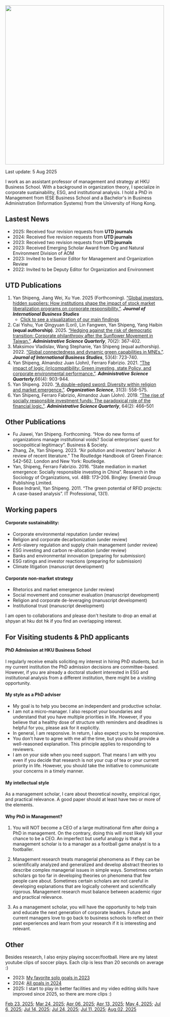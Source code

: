 <img src="thumbnail.png" style="width: 500px; height: auto;">

Last update: 5 Aug 2025

I work as an assistant professor of management and strategy at HKU Business School. With a background in organization theory, I specialize in corporate sustainability, ESG, and institutional analysis. I hold a PhD in Management from IESE Business School and a Bachelor's in Business Administration (Information Systems) from the University of Hong Kong. 


## Lastest News
* 2025: Received four revision requests from **UTD journals** 
* 2024: Received five revision requests from **UTD journals**
* 2023: Received two revision requests from **UTD journals**
* 2023: Received Emerging Scholar Award from Org and Natural Environment Division of AOM
* 2023: Invited to be Senior Editor for Management and Organization Review
* 2022: Invited to be Deputy Editor for Organization and Environment

## UTD Publications
1. Yan Shipeng, Jiang Wei, Xu Yue. 2025 (Forthcoming). [“Global investors, hidden suppliers: How institutions shape the impact of stock market liberalization programs on corporate responsibility.”](https://papers.ssrn.com/sol3/papers.cfm?abstract_id=5373163). ***Journal of International Business Studies***
    * [Click to see a visualization of our main findings](https://shipeng-yan.github.io/supplier_disclosure.html)   
2. Cai Yishu, Yue Qingyuan (Lori), Lin Fangwen, Yan Shipeng, Yang Haibin **(equal authorship)**. 2025. [“Hedging against the risk of democratic transition: Corporate philanthropy after the Sunflower Movement in Taiwan.”](https://shipeng-yan.github.io/assets/Cai%20et%20al.%2C%202025.pdf). ***Administrative Science Quarterly***, 70(2): 367-402.
3. Maksimov Vladislav, Wang Stephanie, Yan Shipeng (equal authorship). 2022. [“Global connectedness and dynamic green capabilities in MNEs.”](https://shipeng-yan.github.io/assets/Maksimov%2C%20Wang%2C%20Yan%20-%202019.pdf). ***Journal of International Business Studies***, 53(4): 723-740. 
4. Yan Shipeng, Almandoz Juan (John), Ferraro Fabrizio. 2021. [“The impact of logic (in)compatibility: Green investing, state Policy, and corporate environmental performance.”](https://shipeng-yan.github.io/assets/Yan%20et%20al.%2C%202021.pdf). ***Administrative Science Quarterly***,66(4): 903-944.
5. Yan Shipeng. 2020. [“A double-edged sword: Diversity within religion and market emergence.”](https://shipeng-yan.github.io/assets/Yan%20-%202020.pdf). ***Organization Science***, 31(3): 558-575. 
6. Yan Shipeng, Ferraro Fabrizio, Almandoz Juan (John). 2019. [“The rise of socially responsible investment funds: The paradoxical role of the financial logic.”](https://shipeng-yan.github.io/assets/Yan%2C%20Ferraro%2C%20Almandoz%20-%202019.pdf). ***Administrative Science Quarterly***, 64(2): 466–501

## Other Publications
* Fu Jiawei, Yan Shipeng. Forthcoming. “How do new forms of organizations manage institutional voids? Social enterprises’ quest for sociopolitical legitimacy”. Business & Society.
* Zhang, Ze, Yan Shipeng. 2023. “Air pollution and investors’ behavior: A review of recent literature.” The Routledge Handbook of Green Finance: 542–562. London and New York: Routledge.
* Yan, Shipeng, Ferraro Fabrizio. 2016. “State mediation in market emergence: Socially responsible investing in China”. Research in the Sociology of Organizations, vol. 48B: 173–206. Bingley: Emerald Group Publishing Limited.
* Bose Indranil, Yan Shipeng. 2011. “The green potential of RFID projects: A case-based analysis”. IT Professional, 13(1).

## Working papers
#### Corporate sustainability: 
* Corporate environmental reputation (under review)
* Religion and corporate decarbonization (under review)
* Anti-slavery regulation and supply chain management (under review)
* ESG investing and carbon re-allocation (under review)
* Banks and environmental innovation (preparing for submission)
* ESG ratings and investor reactions (preparing for submission)
* Climate litigation (manuscript development)

#### Corporate non-market strategy
* Rhetorics and market emergence (under review)
* Social movement and consumer evaluation (manuscript development)
* Religion and corporate de-leveraging (manuscript development)
* Institutional trust (manuscript development)


I am open to collaborations and please don't hesitate to drop an email at shpyan at hku dot hk if you find an overlapping interest. 

## For Visiting students & PhD applicants
#### PhD Admission at HKU Business School
I regularly receive emails soliciting my interest in hiring PhD students, but in my current institution the PhD admission decisions are committee-based. However, if you are already a doctoral student interested in ESG and institutional analysis from a different institution, there might be a visiting opportunity. 

#### My style as a PhD adviser
* My goal is to help you become an independent and productive scholar.
* I am not a micro-manager. I also respcet your boundaries and understand that you have multiple priorities in life. However, if you believe that a healthy dose of structure with reminders and deadlines is helpful for you, please ask for it explicitly. 
* In general, I am responsive. In return, I also expect you to be responsive. 
* You don't have to agree with me all the time, but you should provide a well-reasoned explanation. This principle applies to responding to reviewers.
* I am on your side when you need support. That means I am with you even if you decide that research is not your cup of tea or your current priority in life. However, you should take the initiative to communicate your concerns in a timely manner. 

#### My intellectual style
As a management scholar, I care about theoretical novelty, empirical rigor, and practical relevance. A good paper should at least have two or more of the elements.

#### Why PhD in Management?
1. You will NOT become a CEO of a large multinational firm after doing a PhD in management. On the contrary, doing this will most likely kill your chance to be a CEO. An imperfect but useful analogy is that a management scholar is to a manager as a football game analyst is to a footballer.

 

2. Management research treats managerial phenomena as if they can be scientifically analyzed and generalized and develop abstract theories to describe complex managerial issues in simple ways. Sometimes certain scholars go too far in developing theories on phenomena that few people care about. Sometimes certain scholars are not careful in developing explanations that are logically coherent and scientifically rigorous. Management research must balance between academic rigor and practical relevance.



3. As a management scholar, you will have the opportunity to help train and educate the next generation of corporate leaders. Future and current managers love to go back to business schools to reflect on their past experiences and learn from your research if it is interesting and relevant.


## Other
Besides research, I also enjoy playing soccer/football. Here are my latest youtube clips of soccer plays. Each clip is less than 20 seconds on average :)

* 2023: [My favorite solo goals in 2023](https://youtu.be/b5EUvzeQLkQ)
* 2024: [All goals in 2024](https://youtube.com/shorts/t562GY8KtAc)
* 2025: I start to play in better facilities and my video editing skills have improved since 2025, so there are more clips :)
  
[Feb 23, 2025](https://www.youtube.com/shorts/JNS4MypOI2k); [Mar 24, 2025](https://youtube.com/shorts/Jx1N0HdvRGs); [Apr 06, 2025](https://youtu.be/1Te8h4NbeDY); [Apr 13, 2025](https://youtu.be/9NjAh4ns8z0); [May 4, 2025](https://youtu.be/tbpM1d9e6Rk); [Jul 6, 2025](https://youtube.com/shorts/xp1nt7TUA-4); [Jul 14, 2025](https://youtu.be/Edfm8TfCPFg); [Jul 24, 2025](https://youtu.be/WddUwI1kFhI); [Jul 11, 2025](https://www.youtube.com/watch?v=xzo8ofKHWEM); [Aug 02, 2025](https://youtu.be/nXySmnUS2-8)

